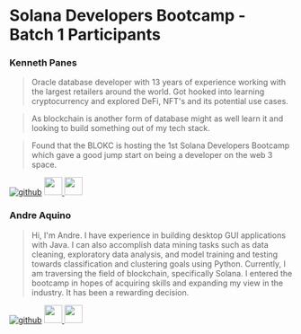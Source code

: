 # Solana Developers Bootcamp - Batch 1 Participants
### Kenneth Panes
> Oracle database developer with 13 years of experience working with the largest retailers around the world. Got hooked into learning cryptocurrency and explored DeFi, NFT's and its potential use cases. 

> As blockchain is another form of database might as well learn it and looking to build something out of my tech stack. 

> Found that the BLOKC is hosting the 1st Solana Developers Bootcamp which gave a good jump start on being a developer on the web 3 space.

[![github](https://github.com/kanutokalasag.png?size=32)](https://www.github.com/kanutokalasag)
<a target="_blank" href="https://twitter.com/kapkalasag">
  <img src="https://raw.githubusercontent.com/dheereshagrwal/colored-icons/master/svg/twitter-rounded-square.svg" height="32" />
</a>
<a target="_blank" href="https://www.linkedin.com/in/kennethpanes">
  <img src="https://raw.githubusercontent.com/dheereshagrwal/colored-icons/master/svg/linkedin.svg" height="32" />
</a>

### Andre Aquino
> Hi, I'm Andre. I have experience in building desktop GUI applications with Java. I can also accomplish data mining tasks such as data cleaning, exploratory data analysis, and model training and testing towards classification and clustering goals using Python. Currently, I am traversing the field of blockchain, specifically Solana. I entered the bootcamp in hopes of acquiring skills and expanding my view in the industry. It has been a rewarding decision.

[![github](https://github.com/killadrex.png?size=32)](https://www.github.com/killadrex)
<a target="_blank" href="https://twitter.com/AndreAquino2414">
  <img src="https://raw.githubusercontent.com/dheereshagrwal/colored-icons/master/svg/twitter-rounded-square.svg" height="32" />
</a>
<a target="_blank" href="https://www.linkedin.com/in/andre-aquino-110954219">
  <img src="https://raw.githubusercontent.com/dheereshagrwal/colored-icons/master/svg/linkedin.svg" height="32" />
</a>